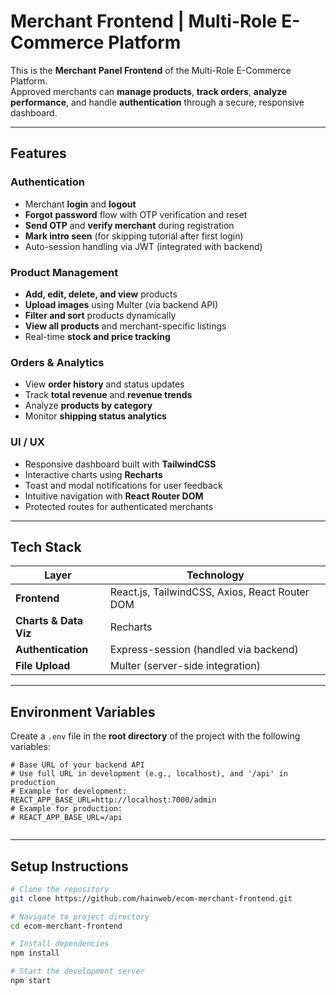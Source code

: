 # Merchant Frontend | Multi-Role E-Commerce Platform

This is the **Merchant Panel Frontend** of the Multi-Role E-Commerce Platform.  
Approved merchants can **manage products**, **track orders**, **analyze performance**, and handle **authentication** through a secure, responsive dashboard.

---

## Features

### Authentication
- Merchant **login** and **logout**
- **Forgot password** flow with OTP verification and reset
- **Send OTP** and **verify merchant** during registration
- **Mark intro seen** (for skipping tutorial after first login)
- Auto-session handling via JWT (integrated with backend)

### Product Management
- **Add, edit, delete, and view** products
- **Upload images** using Multer (via backend API)
- **Filter and sort** products dynamically
- **View all products** and merchant-specific listings
- Real-time **stock and price tracking**

### Orders & Analytics
- View **order history** and status updates
- Track **total revenue** and **revenue trends**
- Analyze **products by category**
- Monitor **shipping status analytics**

### UI / UX
- Responsive dashboard built with **TailwindCSS**
- Interactive charts using **Recharts**
- Toast and modal notifications for user feedback
- Intuitive navigation with **React Router DOM**
- Protected routes for authenticated merchants

---

## Tech Stack

| Layer | Technology |
|-------|-------------|
| **Frontend** | React.js, TailwindCSS, Axios, React Router DOM |
| **Charts & Data Viz** | Recharts |
| **Authentication** | Express-session (handled via backend) |
| **File Upload** | Multer (server-side integration) |

---

## Environment Variables

Create a `.env` file in the **root directory** of the project with the following variables:

```env
# Base URL of your backend API
# Use full URL in development (e.g., localhost), and '/api' in production
# Example for development:
REACT_APP_BASE_URL=http://localhost:7000/admin
# Example for production:
# REACT_APP_BASE_URL=/api


```

---

## Setup Instructions

```bash
# Clone the repository
git clone https://github.com/hainweb/ecom-merchant-frontend.git

# Navigate to project directory
cd ecom-merchant-frontend

# Install dependencies
npm install

# Start the development server
npm start

